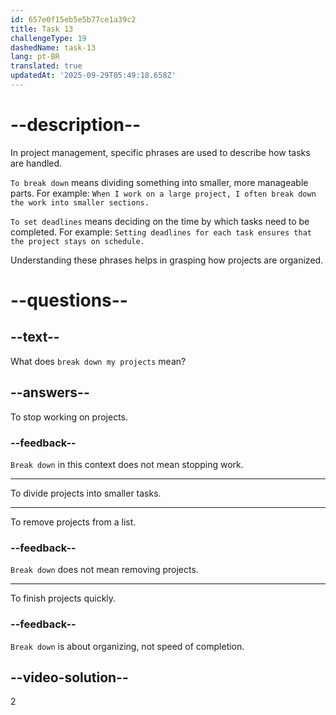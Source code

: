 ```yaml
---
id: 657e0f15eb5e5b77ce1a39c2
title: Task 13
challengeType: 19
dashedName: task-13
lang: pt-BR
translated: true
updatedAt: '2025-09-29T05:49:18.658Z'
---
```


# --description--

In project management, specific phrases are used to describe how tasks are handled. 

`To break down` means dividing something into smaller, more manageable parts. For example: `When I work on a large project, I often break down the work into smaller sections.`

`To set deadlines` means deciding on the time by which tasks need to be completed. For example: `Setting deadlines for each task ensures that the project stays on schedule.`

Understanding these phrases helps in grasping how projects are organized.

# --questions--

## --text--

What does `break down my projects` mean?

## --answers--

To stop working on projects.

### --feedback--

`Break down` in this context does not mean stopping work.

---

To divide projects into smaller tasks.

---

To remove projects from a list.

### --feedback--

`Break down` does not mean removing projects.

---

To finish projects quickly.

### --feedback--

`Break down` is about organizing, not speed of completion.

## --video-solution--

2
